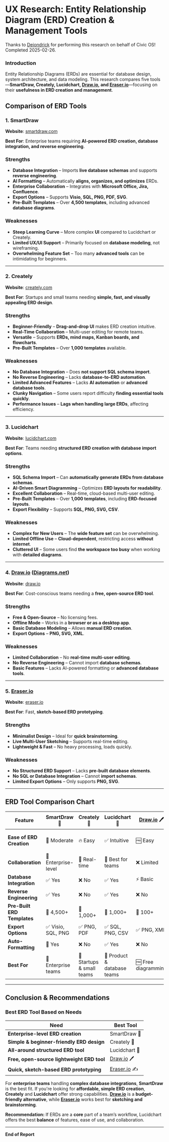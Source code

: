 # **UX Research: Entity Relationship Diagram (ERD) Creation & Management Tools**
Thanks to [Deiondrick](https://www.deiondrick.com/) for performing this research on behalf of Civic OS! Completed 2025-02-26.

### **Introduction**

Entity Relationship Diagrams (ERDs) are essential for database design, system architecture, and data modeling. This research compares five tools—**SmartDraw, Creately, Lucidchart, [Draw.io](http://draw.io/), and [Eraser.io](http://eraser.io/)**—focusing on their **usefulness in ERD creation and management**.

## **Comparison of ERD Tools**

### **1. SmartDraw**

**Website**: [smartdraw.com](https://www.smartdraw.com/)

**Best For**: Enterprise teams requiring **AI-powered ERD creation, database integration, and reverse engineering**.

### **Strengths**

- **Database Integration** – Imports **live database schemas** and supports **reverse engineering**.
- **AI Formatting** – Automatically **aligns, organizes, and optimizes** ERDs.
- **Enterprise Collaboration** – Integrates with **Microsoft Office, Jira, Confluence**.
- **Export Options** – Supports **Visio, SQL, PNG, PDF, SVG**.
- **Pre-Built Templates** – Over **4,500 templates**, including advanced **database diagrams**.

### **Weaknesses**

- **Steep Learning Curve** – More complex **UI** compared to Lucidchart or Creately.
- **Limited UX/UI Support** – Primarily focused on **database modeling**, not wireframing.
- **Overwhelming Feature Set** – Too many **advanced tools** can be intimidating for beginners.

---

### **2. Creately**

**Website**: [creately.com](https://www.creately.com/)

**Best For**: Startups and small teams needing **simple, fast, and visually appealing ERD design**.

### **Strengths**

- **Beginner-Friendly** – **Drag-and-drop UI** makes ERD creation intuitive.
- **Real-Time Collaboration** – Multi-user editing for remote teams.
- **Versatile** – Supports **ERDs, mind maps, Kanban boards, and flowcharts**.
- **Pre-Built Templates** – Over **1,000 templates** available.

### **Weaknesses**

- **No Database Integration** – Does **not support SQL schema import**.
- **No Reverse Engineering** – Lacks **database-to-ERD automation**.
- **Limited Advanced Features** – Lacks **AI automation** or **advanced database tools**.
- **Clunky Navigation** – Some users report difficulty **finding essential tools quickly**.
- **Performance Issues** – **Lags when handling large ERDs**, affecting efficiency.

---

### **3. Lucidchart**

**Website**: [lucidchart.com](https://www.lucidchart.com/)

**Best For**: Teams needing **structured ERD creation with database import options**.

### **Strengths**

- **SQL Schema Import** – Can **automatically generate ERDs from database schemas**.
- **AI-Driven Smart Diagramming** – Optimizes **ERD layouts for readability**.
- **Excellent Collaboration** – Real-time, cloud-based multi-user editing.
- **Pre-Built Templates** – Over **1,000 templates**, including **ERD-focused layouts**.
- **Export Flexibility** – Supports **SQL, PNG, SVG, CSV**.

### **Weaknesses**

- **Complex for New Users** – The **wide feature set** can be overwhelming.
- **Limited Offline Use** – **Cloud-dependent**, restricting access **without internet**.
- **Cluttered UI** – Some users find **the workspace too busy** when working with **detailed diagrams**.

---

### **4. [Draw.io](http://draw.io/) ([Diagrams.net](http://diagrams.net/))**

**Website**: [draw.io](https://www.diagrams.net/)

**Best For**: Cost-conscious teams needing a **free, open-source ERD tool**.

### **Strengths**

- **Free & Open-Source** – No licensing fees.
- **Offline Mode** – Works in a **browser or as a desktop app**.
- **Basic Database Modeling** – Allows **manual ERD creation**.
- **Export Options** – **PNG, SVG, XML**.

### **Weaknesses**

- **Limited Collaboration** – No **real-time multi-user editing**.
- **No Reverse Engineering** – Cannot import **database schemas**.
- **Basic Features** – Lacks AI-powered formatting or **advanced database tools**.

---

### **5. [Eraser.io](http://eraser.io/)**

**Website**: [eraser.io](https://www.eraser.io/)

**Best For**: Fast, **sketch-based ERD prototyping**.

### **Strengths**

- **Minimalist Design** – Ideal for **quick brainstorming**.
- **Live Multi-User Sketching** – Supports real-time editing.
- **Lightweight & Fast** – No heavy processing, loads quickly.

### **Weaknesses**

- **No Structured ERD Support** – Lacks **pre-built database elements**.
- **No SQL or Database Integration** – Cannot **import schemas**.
- **Limited Export Options** – Only supports **PNG, SVG**.

---

## **ERD Tool Comparison Chart**

| **Feature** | **SmartDraw** 🏢 | **Creately** 🚀 | **Lucidchart** 🔷 | [**Draw.io**](http://draw.io/) 🖊️ | [**Eraser.io**](http://eraser.io/) ✍️ |
| --- | --- | --- | --- | --- | --- |
| **Ease of ERD Creation** | 🚀 Moderate | 🔥 Easy | ✅ Intuitive | 🆓 Easy | ⚡ Sketch-based |
| **Collaboration** | 👥 Enterprise-level | 👥 Real-time | 👥 Best for teams | ❌ Limited | ✅ Live sketching |
| **Database Integration** | ✅ Yes | ❌ No | ✅ Yes | ⚡ Basic | ❌ No |
| **Reverse Engineering** | ✅ Yes | ❌ No | ✅ Yes | ❌ No | ❌ No |
| **Pre-Built ERD Templates** | 📌 4,500+ | 📌 1,000+ | 📌 1,000+ | 📌 100+ | ❌ None |
| **Export Options** | ✅ Visio, SQL, PNG | ✅ PNG, PDF | ✅ SQL, PNG, CSV | ✅ PNG, XML | ❌ Limited |
| **Auto-Formatting** | 🤖 Yes | ❌ No | ✅ Yes | ❌ No | ❌ No |
| **Best For** | 🏢 Enterprise teams | 🚀 Startups & small teams | 🔷 Product & database teams | 🆓 Free diagramming | ✍️ Fast sketches |

---

## **Conclusion & Recommendations**

### **Best ERD Tool Based on Needs**

| **Need** | **Best Tool** |
| --- | --- |
| **Enterprise-level ERD creation** | SmartDraw 🏢 |
| **Simple & beginner-friendly ERD design** | Creately 🚀 |
| **All-around structured ERD tool** | Lucidchart 🔷 |
| **Free, open-source lightweight ERD tool** | [Draw.io](http://draw.io/) 🖊️ |
| **Quick, sketch-based ERD prototyping** | [Eraser.io](http://eraser.io/) ✍️ |

For **enterprise teams** handling **complex database integrations**, **SmartDraw** is the best fit. If you're looking for **affordable, simple ERD creation**, **Creately** and **Lucidchart** offer strong capabilities. [**Draw.io**](http://draw.io/) is a **budget-friendly alternative**, while [**Eraser.io**](http://eraser.io/) works best for **sketching and brainstorming**.

**Recommendation:** If ERDs are a **core** part of a team’s workflow, Lucidchart offers the best **balance** of features, ease of use, and collaboration.

---

**End of Report**